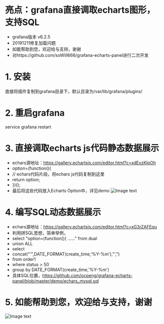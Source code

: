 # 亮点：grafana直接调取echarts图形，支持SQL
* grafana版本 v6.2.5
* 20191211修复加载问题
* 如能帮助到您，欢迎给与支持，谢谢
* 对https://github.com/soWill666/grafana-echarts-panel进行二次开发

# 1. 安装
直接将插件复制到grafana目录下，默认目录为/var/lib/grafana/plugins/

# 2. 重启grafana
service grafana restart

# 3. 直接调取echarts js代码静态数据展示
* echars源地址：https://gallery.echartsjs.com/editor.html?c=xdExzKlpOh
* option=(function(){
* // echars代码片段，将echars js代码复制到这里
* return option;
* })();
* 最后将这些代码放入Echarts Option中，详见demo
![Image text](https://github.com/ocpeng/grafana-echarts-panel/blob/master/demo/01.png)

# 4. 编写SQL动态数据展示
* echars源地址：https://gallery.echartsjs.com/editor.html?c=xG3rZAFEqu
* 利用拼SQL思想，简单举例，
* select "option=(function(){ ......" from dual
* union ALL
* select 
* concat("'",DATE_FORMAT(create_time,'%Y-%m'),"',")
* from order1 
* where status > 50
* group by DATE_FORMAT(create_time,'%Y-%m')
* 具体SQL位置，https://github.com/ocpeng/grafana-echarts-panel/blob/master/demo/echars_mysql.sql


# 5. 如能帮助到您，欢迎给与支持，谢谢
![Image text](https://github.com/ocpeng/grafana-echarts-panel/blob/master/demo/03.png)
